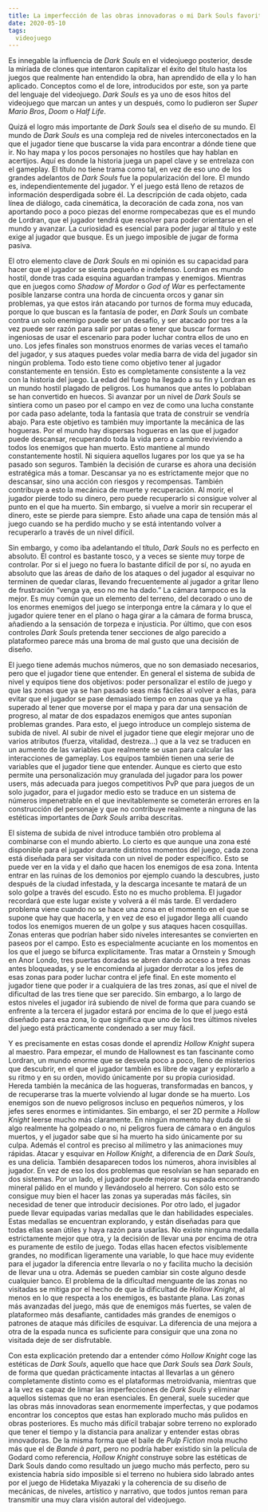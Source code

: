 ```yaml
---
title: La imperfección de las obras innovadoras o mi Dark Souls favorito es Hollow Knight
date: 2020-05-10
tags:
  videojuego
---
```

Es innegable la influencia de *Dark Souls* en el videojuego posterior, desde la miríada de clones que intentaron capitalizar el éxito del título hasta los juegos que realmente han entendido la obra, han aprendido de ella y lo han aplicado. Conceptos como el de lore, introducidos por este, son ya parte del lenguaje del videojuego. *Dark Souls* es ya uno de esos hitos del videojuego que marcan un antes y un después, como lo pudieron ser *Super Mario Bros*, *Doom* o *Half Life*.

Quizá el logro más importante de *Dark Souls* sea el diseño de su mundo. El mundo de *Dark Souls* es una compleja red de niveles interconectados en la que el jugador tiene que buscarse la vida para encontrar a dónde tiene que ir. No hay mapa y los pocos personajes no hostiles que hay hablan en acertijos. Aquí es donde la historia juega un papel clave y se entrelaza con el gameplay. El título no tiene trama como tal, en vez de eso uno de los grandes adelantos de *Dark Souls* fue la popularización del lore. El mundo es, independientemente del jugador. Y el juego está lleno de retazos de información desperdigada sobre él. La descripción de cada objeto, cada línea de diálogo, cada cinemática, la decoración de cada zona, nos van aportando poco a poco piezas del enorme rompecabezas que es el mundo de Lordran, que el jugador tendrá que resolver para poder orientarse en el mundo y avanzar. La curiosidad es esencial para poder jugar al título y este exige al jugador que busque. Es un juego imposible de jugar de forma pasiva.

El otro elemento clave de *Dark Souls* en mi opinión es su capacidad para hacer que el jugador se sienta pequeño e indefenso. Lordran es mundo hostil, donde tras cada esquina aguardan trampas y enemigos. Mientras que en juegos como *Shadow of Mordor* o *God of War* es perfectamente posible lanzarse contra una horda de cincuenta orcos y ganar sin problemas, ya que estos irán atacando por turnos de forma muy educada, porque lo que buscan es la fantasía de poder, en *Dark Souls* un combate contra un solo enemigo puede ser un desafío, y ser atacado por tres a la vez puede ser razón para salir por patas o tener que buscar formas ingeniosas de usar el escenario para poder luchar contra ellos de uno en uno. Los jefes finales son monstruos enormes de varias veces el tamaño del jugador, y sus ataques puedes volar media barra de vida del jugador sin ningún problema. Todo esto tiene como objetivo tener al jugador constantemente en tensión. Esto es completamente consistente a la vez con la historia del juego. La edad del fuego ha llegado a su fin y Lordran es un mundo hostil plagado de peligros. Los humanos que antes lo poblaban se han convertido en huecos. Si avanzar por un nivel de *Dark Souls* se sintiera como un paseo por el campo en vez de como una lucha constante por cada paso adelante, toda la fantasía que trata de construir se vendría abajo. Para este objetivo es también muy importante la mecánica de las hogueras. Por el mundo hay dispersas hogueras en las que el jugador puede descansar, recuperando toda la vida pero a cambio reviviendo a todos los enemigos que han muerto. Esto mantiene al mundo constantemente hostil. Ni siquiera aquellos lugares por los que ya se ha pasado son seguros. También la decisión de curarse es ahora una decisión estratégica más a tomar. Descansar ya no es estrictamente mejor que no descansar, sino una acción con riesgos y recompensas. También contribuye a esto la mecánica de muerte y recuperación. Al morir, el jugador pierde todo su dinero, pero puede recuperarlo si consigue volver al punto en el que ha muerto. Sin embargo, si vuelve a morir sin recuperar el dinero, este se pierde para siempre. Esto añade una capa de tensión más al juego cuando se ha perdido mucho y se está intentando volver a recuperarlo a través de un nivel difícil.

Sin embargo, y como iba adelantando el título, *Dark Souls* no es perfecto en absoluto. El control es bastante tosco, y a veces se siente muy torpe de controlar. Por si el juego no fuera lo bastante difícil de por sí, no ayuda en absoluto que las áreas de daño de los ataques o del jugador al esquivar no terminen de quedar claras, llevando frecuentemente al jugador a gritar lleno de frustración “venga ya, eso no me ha dado.” La cámara tampoco es la mejor. Es muy común que un elemento del terreno, del decorado o uno de los enormes enemigos del juego se interponga entre la cámara y lo que el jugador quiere tener en el plano o haga girar a la cámara de forma brusca, añadiendo a la sensación de torpeza e injusticia. Por último, que con esos controles *Dark Souls* pretenda tener secciones de algo parecido a plataformeo parece más una broma de mal gusto que una decisión de diseño.

El juego tiene además muchos números, que no son demasiado necesarios, pero que el jugador tiene que entender. En general el sistema de subida de nivel y equipos tiene dos objetivos: poder personalizar el estilo de juego y que las zonas que ya se han pasado seas más fáciles al volver a ellas, para evitar que el jugador se pase demasiado tiempo en zonas que ya ha superado al tener que moverse por el mapa y para dar una sensación de progreso, al matar de dos espadazos enemigos que antes suponían problemas grandes. Para esto, el juego introduce un complejo sistema de subida de nivel. Al subir de nivel el jugador tiene que elegir mejorar uno de varios atributos (fuerza, vitalidad, destreza…) que a la vez se traducen en un aumento de las variables que realmente se usan para calcular las interacciones de gameplay. Los equipos también tienen una serie de variables que el jugador tiene que entender. Aunque es cierto que esto permite una personalización muy granulada del jugador para los power users, más adecuada para juegos competitivos PvP que para juegos de un solo jugador, para el jugador medio esto se traduce en un sistema de números impenetrable en el que inevitablemente se cometerán errores en la construcción del personaje y que no contribuye realmente a ninguna de las estéticas importantes de *Dark Souls* arriba descritas.

El sistema de subida de nivel introduce también otro problema al combinarse con el mundo abierto. Lo cierto es que aunque una zona esté disponible para el jugador durante distintos momentos del juego, cada zona está diseñada para ser visitada con un nivel de poder específico. Esto se puede ver en la vida y el daño que hacen los enemigos de esa zona. Intenta entrar en las ruinas de los demonios por ejemplo cuando la descubres, justo después de la ciudad infestada, y la descarga incesante te matará de un solo golpe a través del escudo. Esto no es mucho problema. El jugador recordará que este lugar existe y volverá a él más tarde. El verdadero problema viene cuando no se hace una zona en el momento en el que se supone que hay que hacerla, y en vez de eso el jugador llega allí cuando todos los enemigos mueren de un golpe y sus ataques hacen cosquillas. Zonas enteras que podrían haber sido niveles interesantes se convierten en paseos por el campo. Esto es especialmente acuciante en los momentos en los que el juego se bifurca explícitamente. Tras matar a Ornstein y Smough en Anor Londo, tres puertas doradas se abren dando acceso a tres zonas antes bloqueadas, y se le encomienda al jugador derrotar a los jefes de esas zonas para poder luchar contra el jefe final. En este momento el jugador tiene que poder ir a cualquiera de las tres zonas, así que el nivel de dificultad de las tres tiene que ser parecido. Sin embargo, a lo largo de estos niveles el jugador irá subiendo de nivel de forma que para cuando se enfrente a la tercera el jugador estará por encima de lo que el juego está diseñado para esa zona, lo que significa que uno de los tres últimos niveles del juego está prácticamente condenado a ser muy fácil.

Y es precisamente en estas cosas donde el aprendiz *Hollow Knight* supera al maestro. Para empezar, el mundo de Hallownest es tan fascinante como Lordran, un mundo enorme que se desvela poco a poco, lleno de misterios que descubrir, en el que el jugador también es libre de vagar y explorarlo a su ritmo y en su orden, movido únicamente por su propia curiosidad. Hereda también la mecánica de las hogueras, transformadas en bancos, y de recuperarse tras la muerte volviendo al lugar donde se ha muerto. Los enemigos son de nuevo peligrosos incluso en pequeños números, y los jefes seres enormes e intimidantes. Sin embargo, el ser 2D permite a *Hollow Knight* leerse mucho más claramente. En ningún momento hay duda de si algo realmente ha golpeado o no, ni peligros fuera de cámara o en ángulos muertos, y el jugador sabe que si ha muerto ha sido únicamente por su culpa. Además el control es preciso al milímetro y las animaciones muy rápidas. Atacar y esquivar en *Hollow Knight*, a diferencia de en *Dark Souls*, es una delicia. También desaparecen todos los números, ahora invisibles al jugador. En vez de eso los dos problemas que resolvían se han separado en dos sistemas. Por un lado, el jugador puede mejorar su espada encontrando mineral pálido en el mundo y llevándoselo al herrero. Con sólo esto se consigue muy bien el hacer las zonas ya superadas más fáciles, sin necesidad de tener que introducir decisiones. Por otro lado, el jugador puede llevar equipadas varias medallas que le dan habilidades especiales. Estas medallas se encuentran explorando, y están diseñadas para que todas ellas sean útiles y haya razón para usarlas. No existe ninguna medalla estrictamente mejor que otra, y la decisión de llevar una por encima de otra es puramente de estilo de juego. Todas ellas hacen efectos visiblemente grandes, no modifican ligeramente una variable, lo que hace muy evidente para el jugador la diferencia entre llevarla o no y facilita mucho la decisión de llevar una u otra. Además se pueden cambiar sin coste alguno desde cualquier banco. El problema de la dificultad menguante de las zonas no visitadas se mitiga por el hecho de que la dificultad de *Hollow Knight*, al menos en lo que respecta a los enemigos, es bastante plana. Las zonas más avanzadas del juego, más que de enemigos más fuertes, se valen de plataformeo más desafiante, cantidades más grandes de enemigos o patrones de ataque más difíciles de esquivar. La diferencia de una mejora a otra de la espada nunca es suficiente para consiguir que una zona no visitada deje de ser disfrutable.

Con esta explicación pretendo dar a entender cómo *Hollow Knight* coge las estéticas de *Dark Souls*, aquello que hace que *Dark Souls* sea *Dark Souls*, de forma que quedan prácticamente intactas al llevarlas a un género completamente distinto como es el plataformas metroidvania, mientras que a la vez es capaz de limar las imperfecciones de *Dark Souls* y eliminar aquellos sistemas que no eran esenciales. En general, suele suceder que las obras más innovadoras sean enormemente imperfectas, y que podamos encontrar los conceptos que estas han explorado mucho más pulidos en obras posteriores. Es mucho más difícil trabajar sobre terreno no explorado que tener el tiempo y la distancia para analizar y entender estas obras innovadoras. De la misma forma que el baile de *Pulp Fiction* mola mucho más que el de *Bande à part*, pero no podría haber existido sin la película de Godard como referencia, *Hollow Knight* construye sobre las estéticas de Dark Souls dando como resultado un juego mucho más perfecto, pero su existencia habría sido imposible si el terreno no hubiera sido labrado antes por el juego de Hidetaka Miyazaki y  la coherencia de su diseño de mecánicas, de niveles, artístico y narrativo, que todos juntos reman para transmitir una muy clara visión autoral del videojuego.